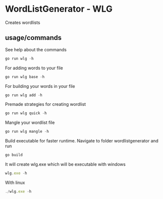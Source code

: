 
# WordListGenerator - WLG

Creates wordlists

## usage/commands

See help about the commands
```javascript
go run wlg -h
```

For adding words to your file
```javascript
go run wlg base -h
```

For building your words in your file
```javascript
go run wlg add -h
```

Premade strategies for creating wordlist
```javascript
go run wlg quick -h
```

Mangle your wordlist file
```javascript
go run wlg mangle -h
```

Build executable for faster runtime. Navigate to folder wordlistgenerator and run
```javascript
go build
```
It will create wlg.exe which will be executable with windows
```javascript
wlg.exe -h
```

With linux
```javascript
./wlg.exe -h
```
